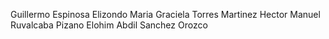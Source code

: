 Guillermo Espinosa Elizondo
Maria Graciela Torres Martinez 
Hector Manuel Ruvalcaba Pizano
Elohim Abdil Sanchez Orozco 
